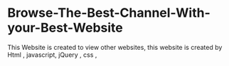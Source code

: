 # Browse-The-Best-Channel-With-your-Best-Website
This Website is created to view other websites, this website is created by Html , javascript, jQuery , css , 
